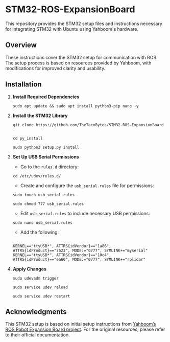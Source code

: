 # STM32-ROS-ExpansionBoard

This repository provides the STM32 setup files and instructions necessary for integrating STM32 with Ubuntu using Yahboom's hardware.

## Overview

These instructions cover the STM32 setup for communication with ROS. The setup process is based on resources provided by Yahboom, with modifications for improved clarity and usability.

## Installation

1. **Install Required Dependencies**
    ```
    sudo apt update && sudo apt install python3-pip nano -y

2. **Install the STM32 Library**
    ```
    git clone https://github.com/TheTacoBytes/STM32-ROS-ExpansionBoard .
  
    cd py_install
  
    sudo python3 setup.py install
    ```

3. **Set Up USB Serial Permissions**
   - Go to the `rules.d` directory:
    ```
    cd /etc/udev/rules.d/
    ```
    
   - Create and configure the `usb_serial.rules` file for permissions:
    ```
    sudo touch usb_serial.rules

    sudo chmod 777 usb_serial.rules
    ```

   - Edit `usb_serial.rules` to include necessary USB permissions:

    ```
    sudo nano usb_serial.rules
    ```
    
   - Add the following:
    ```
    
    KERNEL=="ttyUSB*", ATTRS{idVendor}=="1a86", ATTRS{idProduct}=="7523", MODE:="0777", SYMLINK+="myserial"
    KERNEL=="ttyUSB*", ATTRS{idVendor}=="10c4", ATTRS{idProduct}=="ea60", MODE:="0777", SYMLINK+="rplidar"
    ```

5. **Apply Changes**
   ```
   sudo udevadm trigger
 
   sudo service udev reload
   
   sudo service udev restart
   ```

## Acknowledgments

This STM32 setup is based on initial setup instructions from [Yahboom’s ROS Robot Expansion Board project](https://github.com/YahboomTechnology/ROS-robot-expansion-board). For the original resources, please refer to their official documentation.
